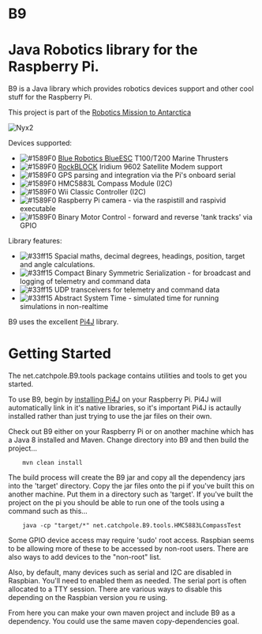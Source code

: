 B9
===========

# Java Robotics library for the Raspberry Pi.

B9 is a Java library which provides robotics devices support and other cool stuff for the Raspberry Pi.

This project is part of the [Robotics Mission to Antarctica](http://robotics.catchpole.net/)

![Nyx2](http://robotics.catchpole.net/images/nyx2-surf.jpg "Nyx2")

Devices supported:

- ![#1589F0](http://placehold.it/15/1589F0/000000?text=+) [Blue Robotics BlueESC](https://www.bluerobotics.com/store/thrusters/t100-thruster/) T100/T200 Marine Thrusters
- ![#1589F0](http://placehold.it/15/1589F0/000000?text=+) [RockBLOCK](http://www.rock7mobile.com/products-rockblock) Iridium 9602 Satellite Modem support
- ![#1589F0](http://placehold.it/15/1589F0/000000?text=+) GPS parsing and integration via the Pi's onboard serial
- ![#1589F0](http://placehold.it/15/1589F0/000000?text=+) HMC5883L Compass Module (I2C)
- ![#1589F0](http://placehold.it/15/1589F0/000000?text=+) Wii Classic Controller (I2C)
- ![#1589F0](http://placehold.it/15/1589F0/000000?text=+) Raspberry Pi camera - via the raspistill and raspivid executable
- ![#1589F0](http://placehold.it/15/1589F0/000000?text=+) Binary Motor Control - forward and reverse 'tank tracks' via GPIO

Library features:

- ![#33ff15](http://placehold.it/15/33ff15/000000?text=+) Spacial maths, decimal degrees, headings, position, target and angle calculations.
- ![#33ff15](http://placehold.it/15/33ff15/000000?text=+) Compact Binary Symmetric Serialization - for broadcast and logging of telemetry and command data
- ![#33ff15](http://placehold.it/15/33ff15/000000?text=+) UDP transceivers for telemetry and command data
- ![#33ff15](http://placehold.it/15/33ff15/000000?text=+) Abstract System Time - simulated time for running simulations in non-realtime

B9 uses the excellent [Pi4J](https://github.com/Pi4J) library.

# Getting Started

The net.catchpole.B9.tools package contains utilities and tools to get you started.

To use B9, begin by [installing Pi4J](http://pi4j.com/install.html#EasyPreferred) on your Raspberry Pi.
Pi4J will automatically link in it's native libraries, so it's important Pi4J is actaully installed rather than just trying to use the jar files on their own.

Check out B9 either on your Raspberry Pi or on another machine which has a Java 8 installed and Maven. Change directory into B9 and then build the project...

        mvn clean install
        
The build process will create the B9 jar and copy all the dependency jars into the 'target' directory.
Copy the jar files onto the pi if you've built this on another machine. Put them in a directory such as 'target'.
If you've built the project on the pi you should be able to run one of the tools using a command such as this...

        java -cp "target/*" net.catchpole.B9.tools.HMC5883LCompassTest

Some GPIO device access may require 'sudo' root access. Raspbian seems to be allowing more of these to be accessed by non-root users.
There are also ways to add devices to the "non-root" list.

Also, by default, many devices such as serial and I2C are disabled in Raspbian.
You'll need to enabled them as needed. The serial port is often allocated to a TTY session.
There are various ways to disable this depending on the Raspbian version you re using.

From here you can make your own maven project and include B9 as a dependency. You could use the same maven copy-dependencies goal.
